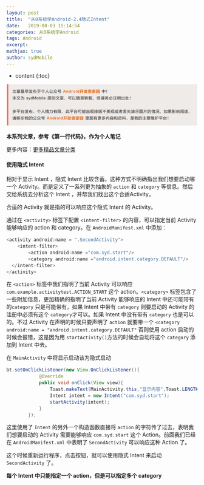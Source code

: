 ```yaml
---
layout: post
title:  "从0系统学Android-2.4隐式Intent"
date:   2019-08-03 15:14:54
categories: 从0系统学Android
tags: Android
excerpt: 
mathjax: true
author: sydMobile
---
```

* content
{:toc}














![f](https://github.com/sydmobile/sydmobile.github.io/blob/master/pic/%E5%A4%B4%E5%9B%BE%E7%89%87%E4%B8%A2%E5%A4%B1.png?raw=true)

**本系列文章，参考《第一行代码》，作为个人笔记**

更多内容：[更多精品文章分类](https://mp.weixin.qq.com/s/B8DP0UMg1fup2_sJVtgjMw)

####  使用隐式 Intent

相对于显示 Intent ，隐式 Intent 比较含蓄。这种方式不明确指出我们想要启动哪一个 Activity。而是定义了一系列更为抽象的 `action` 和 `category` 等信息。然后交给系统去分析这个 Intent ，并帮我们找出这个合适Activity。

合适的 Activity 就是指的可以响应这个隐式 Intent 的 Activity。	

通过在 `<activity>` 标签下配置 `<intent-filter>` 的内容，可以指定当前 Activity 能够响应的 action 和 category。在 `AndroidManifest.xml` 中添加：

```java
<activity android:name = ".SecondActivity">
	<intent-filter>
		<action android:name ="com.syd.start"/>
		<category android:name ="android.intent.category.DEFAULT"/>
  </intent-filter>
</activity>
```

在 `<action>` 标签中我们指明了当前 Activity 可以响应 `com.example.activitytest.ACTION_START` 这个 action。`<category>` 标签包含了一些附加信息，更加精确的指明了当前 Activity 能够响应的 Intent 中还可能带有的`category` 只是可能带有，如果 Intent 中带有 `category` 则要启动的 Activity 的注册中必须有这个 `category`才可以。如果 Intent 中没有带有 `category` 也是可以的。不过 Activity 在声明的时候只要声明了 `action` 就要带一个 `<category android:name = "android.intent.category.DEFAULT"` 否则使用 action 启动的时候会报错，这是因为用 `startActivity()`方法的时候会自动将这个 `category` 添加到 Intent 中去。

在 `MainActivity` 中将显示启动该为隐式启动

```java
bt.setOnClickListener(new View.OnClickListener(){
            @Override
            public void onClick(View view){
                Toast.makeText(MainActivity.this,"显示内容",Toast.LENGTH_SHORT).show();
                Intent intent = new Intent("com.syd.start");
                startActivity(intent);
            }
        });
```

这里使用了 `Intent` 的另外一个构造函数直接将 `action` 的字符传了过去，表明我们想要启动的 Activity 需要能够响应 `com.syd.start` 这个 Action。前面我们已经在 `AndroidManifest.xml` 中表明了 `SecondActivity` 可以响应这种 Action 了。

这个时候重新运行程序，点击按钮，就可以使用隐式 Intent 来启动 `SecondActivity` 了。

**每个 Intent 中只能指定一个 action，但是可以指定多个 category**